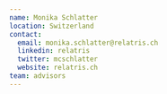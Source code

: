 ```yaml
---
name: Monika Schlatter
location: Switzerland
contact:
  email: monika.schlatter@relatris.ch
  linkedin: relatris
  twitter: mcschlatter
  website: relatris.ch
team: advisors
---
```

